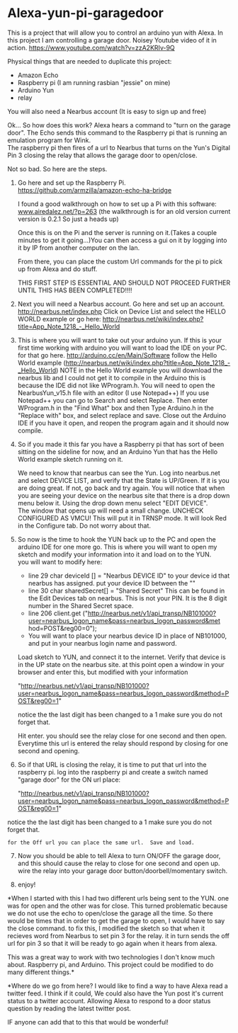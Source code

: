 # Alexa-yun-pi-garagedoor
This is a project that will allow you to control an arduino yun with Alexa.  In this project I am controlling a garage door.
Noisey Youtube video of it in action.  https://www.youtube.com/watch?v=zzA2KRIv-9Q


Physical things that are needed to duplicate this project:
* Amazon Echo
* Raspberry pi (I am running rasbian "jessie" on mine)
* Arduino Yun
* relay

You will also need a Nearbus account (It is easy to sign up and free)

Ok... So how does this work?
Alexa hears a command to "turn on the garage door".  The Echo sends this command to the Raspberry pi that is running an emulation program for Wink.  
The raspberry pi then fires of a url to Nearbus that turns on the Yun's Digital Pin 3 closing the relay that allows the garage door to open/close.

Not so bad.
So here are the steps.

1.  Go here and set up the Raspberry Pi. 
    https://github.com/armzilla/amazon-echo-ha-bridge 

    I found a good walkthrough on how to set up a Pi with this software:
    www.airedalez.net/?p=263
    (the walkthrough is for an old version current version is 0.2.1 So just a heads up)

    Once this is on the Pi and the server is running on it.(Takes a couple minutes to get it going…)You can then access a gui     on it by logging into it by IP from another computer on the lan.

    From there, you can place the custom Url commands for the pi to pick up from Alexa and do stuff.
    
    THIS FIRST STEP IS ESSENTIAL AND SHOULD NOT PROCEED FURTHER UNTIL THIS HAS BEEN COMPLETED!!!!

2.  Next you will need a Nearbus account.
    Go here and set up an account.
    http://nearbus.net/index.php
    Click on Device List and select the HELLO WORLD example or go here:
    http://nearbus.net/wiki/index.php?title=App_Note_1218_-_Hello_World

3.  This is where you will want to take out your arduino yun.
    If this is your first time working with arduino you will want to load the IDE on your PC.
    for that go here. 
    http://arduino.cc/en/Main/Software
    follow the Hello World example (http://nearbus.net/wiki/index.php?title=App_Note_1218_-_Hello_World)
    NOTE in the Hello World example you will download the nearbus lib and I could not get it to compile in the Arduino
    this is because the IDE did not like WProgram.h.  You will need to open the NearbusYun_v15.h file with an editor
    (I use Notepad++)  If you use Notepad++ you can go to Search and select Replace.  Then enter WProgram.h in the "Find         What" box and then Type Arduino.h in the "Replace with" box, and select replace and save.  Close out the Arduino IDE if      you have it open, and reopen the program again and it should now compile.

4.  So if you made it this far you have a Raspberry pi that has sort of been sitting on the sideline for now, and an Arduino     Yun that has the Hello World example sketch running on it.
    
    We need to know that nearbus can see the Yun.  Log into nearbus.net and select DEVICE LIST, and verify that the State is     UP/Green.  If it is you are doing great.  If not, go back and try again.
    You will notice that when you are seeing your device on the nearbus site that there is a drop down menu below it.  Using     the drop down menu select "EDIT DEVICE".  
    The window that opens up will need a small change.  UNCHECK CONFIGURED AS VMCU!  This will put it in TRNSP mode.  It will     look Red in the Configure tab.  Do not worry about that.

5.  So now is the time to hook the YUN back up to the PC and open the arduino IDE for one more go. This is where you will        want to open my sketch and modify your information into it and load on to the YUN.  
    you will want to modify here:
    
    * line 29 char deviceId []    = "Nearbus DEVICE ID"  to your device id that nearbus has assigned. put your device ID                                          between the ""
    * line 30 char sharedSecret[] = "Shared Secret"  This can be found in the Edit Devices tab on nearbus.  This is not your                                      PIN.  It is the 8 digit number in the Shared Secret space. 
    * line 206 client.get ("http://nearbus.net/v1/api_transp/NB101000?user=nearbus_logon_name&pass=nearbus_logon_password&met                            hod=POST&reg00=0");
    * You will want to place your nearbus device ID in place of NB101000, and put in your nearbus                                  login name and password.

    Load sketch to YUN, and connect it to the internet.  Verify that device is in the UP state on the nearbus site.
    at this point open a window in your browser and enter this, but modified with your information 
    
    "http://nearbus.net/v1/api_transp/NB101000?user=nearbus_logon_name&pass=nearbus_logon_password&method=POST&reg00=1"
    
    notice the the last digit has been changed to a 1 make sure you do not forget that.
    
    Hit enter.  you should see the relay close for one second and then open.  Everytime this url is entered the relay should     respond by closing for one second and opening.

6.  So if that URL is closing the relay, it is time to put that url into the raspberry pi.  log into the raspberry pi and        create a switch named "garage door" for the ON url place:

    "http://nearbus.net/v1/api_transp/NB101000?user=nearbus_logon_name&pass=nearbus_logon_password&method=POST&reg00=1"
   
 notice the the last digit has been changed to a 1 make sure you do not forget that.

    for the Off url you can place the same url.  Save and load. 
    
7.  Now you should be able to tell Alexa to turn ON/OFF the garage door, and this should cause the relay to close for one        second and open up.  wire the relay into your garage door button/doorbell/momentary switch.

8.  enjoy!  


*When I started with this I had two different urls being sent to the YUN.  one was for open and the other was for close.  This turned problematic because we do not use the echo to open/close the garage all the time.  So there would be times that in order to get the garage to open, I would have to say the close command.  to fix this, I modified the sketch so that when it recieves word from Nearbus to set pin 3 for the relay. it in turn sends the off url for pin 3 so that it will be ready to go again when it hears from alexa.

This was a great way to work with two technologies I don't know much about.  Raspberry pi, and Arduino.  This project could be modified to do many different things.*

*Where do we go from here?  I would like to find a way to have Alexa read a twitter feed.  I think if it could, We could also have the Yun post it's current status to a twitter account. Allowing Alexa to respond to a door status question by reading the latest twitter post.  

IF anyone can add that to this that would be wonderful!

    
    
                                  
    
    
    
